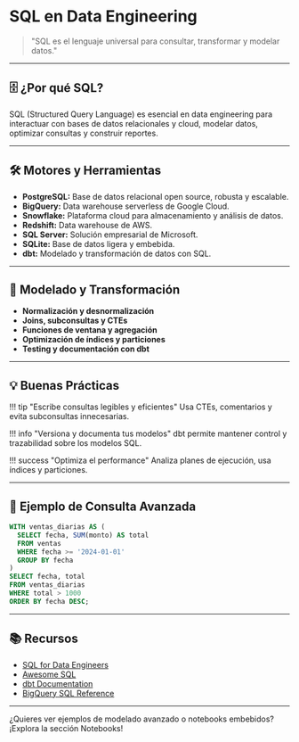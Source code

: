 # SQL en Data Engineering

> "SQL es el lenguaje universal para consultar, transformar y modelar datos."

---

## 🗄️ ¿Por qué SQL?

SQL (Structured Query Language) es esencial en data engineering para interactuar con bases de datos relacionales y cloud, modelar datos, optimizar consultas y construir reportes.

---

## 🛠️ Motores y Herramientas

- **PostgreSQL:** Base de datos relacional open source, robusta y escalable.
- **BigQuery:** Data warehouse serverless de Google Cloud.
- **Snowflake:** Plataforma cloud para almacenamiento y análisis de datos.
- **Redshift:** Data warehouse de AWS.
- **SQL Server:** Solución empresarial de Microsoft.
- **SQLite:** Base de datos ligera y embebida.
- **dbt:** Modelado y transformación de datos con SQL.

---

## 🧩 Modelado y Transformación

- **Normalización y desnormalización**
- **Joins, subconsultas y CTEs**
- **Funciones de ventana y agregación**
- **Optimización de índices y particiones**
- **Testing y documentación con dbt**

---

## 💡 Buenas Prácticas

!!! tip "Escribe consultas legibles y eficientes"
    Usa CTEs, comentarios y evita subconsultas innecesarias.

!!! info "Versiona y documenta tus modelos"
    dbt permite mantener control y trazabilidad sobre los modelos SQL.

!!! success "Optimiza el performance"
    Analiza planes de ejecución, usa índices y particiones.

---

## 📝 Ejemplo de Consulta Avanzada

```sql
WITH ventas_diarias AS (
  SELECT fecha, SUM(monto) AS total
  FROM ventas
  WHERE fecha >= '2024-01-01'
  GROUP BY fecha
)
SELECT fecha, total
FROM ventas_diarias
WHERE total > 1000
ORDER BY fecha DESC;
```

---

## 📚 Recursos

- [SQL for Data Engineers](https://www.dataengineeringpodcast.com/sql-data-engineers-episode-100/)
- [Awesome SQL](https://github.com/numetriclabz/awesome-sql)
- [dbt Documentation](https://docs.getdbt.com/docs/introduction)
- [BigQuery SQL Reference](https://cloud.google.com/bigquery/docs/reference/standard-sql/query-syntax)

---

¿Quieres ver ejemplos de modelado avanzado o notebooks embebidos? ¡Explora la sección Notebooks!
